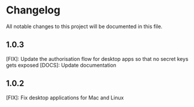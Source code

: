 # Changelog

All notable changes to this project will be documented in this file.

## 1.0.3

[FIX]: Update the authorisation flow for desktop apps so that no secret keys gets exposed
[DOCS]: Update documentation

## 1.0.2

[FIX]: Fix desktop applications for Mac and Linux
